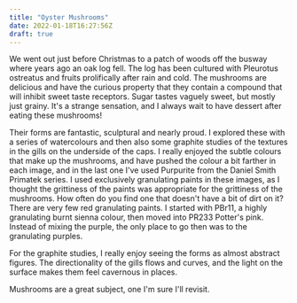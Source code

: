 ```yaml
---
title: "Oyster Mushrooms"
date: 2022-01-18T16:27:56Z
draft: true
---
```


We went out just before Christmas to a patch of woods off the busway where years ago an oak log fell.  The log has been cultured with Pleurotus ostreatus and fruits prolifically after rain and cold.  The mushrooms are delicious and have the curious property that they contain a compound that will inhibit sweet taste receptors.  Sugar tastes vaguely sweet, but mostly just grainy.  It's a strange sensation, and I always wait to have dessert after eating these mushrooms!

Their forms are fantastic, sculptural and nearly proud.  I explored these with a series of watercolours and then also some graphite studies of the textures in the gills on the underside of the caps.  I really enjoyed the subtle colours that make up the mushrooms, and have pushed the colour a bit farther in each image, and in the last one I've used Purpurite from the Daniel Smith Primatek series.  I used exclusively granulating paints in these images, as I thought the grittiness of the paints was appropriate for the grittiness of the mushrooms.  How often do you find one that doesn't have a bit of dirt on it?  There are very few red granulating paints.  I started with PBr11, a highly granulating burnt sienna colour, then moved into PR233 Potter's pink.  Instead of mixing the purple, the only place to go then was to the granulating purples.

For the graphite studies, I really enjoy seeing the forms as almost abstract figures.  The directionality of the gills flows and curves, and the light on the surface makes them feel cavernous in places.  

Mushrooms are a great subject, one I'm sure I'll revisit.
